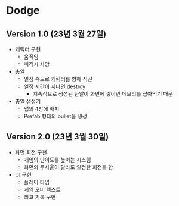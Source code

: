 # Dodge
## Version 1.0 (23년 3월 27일)
- 캐릭터 구현
    - 움직임
    - 피격시 사망
- 총알
    - 일정 속도로 캐릭터를 향해 직진
    - 일정 시간이 지나면 destroy
        - 지속적으로 생성된 탄알이 화면에 쌓이면 메모리를 잡아먹기 때문
- 총알 생성기
    - 맵의 4방에 배치
    - Prefab 형태의 bullet을 생성

## Version 2.0 (23년 3월 30일)
- 화면 회전 구현
    - 게임의 난이도를 높이는 시스템
    - 화면의 주사율이 달라도 일정한 회전을 함
- UI 구현
    - 플레이 타임
    - 게임 오버 텍스트
    - 최고 기록 구현
